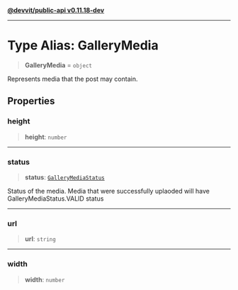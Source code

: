[**@devvit/public-api v0.11.18-dev**](../../README.md)

---

# Type Alias: GalleryMedia

> **GalleryMedia** = `object`

Represents media that the post may contain.

## Properties

<a id="height"></a>

### height

> **height**: `number`

---

<a id="status"></a>

### status

> **status**: [`GalleryMediaStatus`](GalleryMediaStatus.md)

Status of the media. Media that were successfully uplaoded will have GalleryMediaStatus.VALID status

---

<a id="url"></a>

### url

> **url**: `string`

---

<a id="width"></a>

### width

> **width**: `number`
